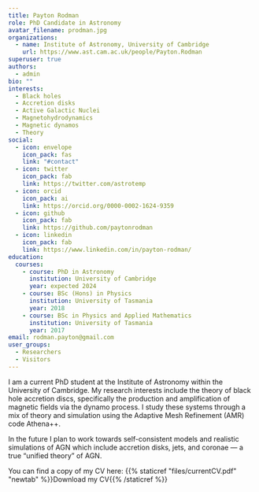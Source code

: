 ```yaml
---
title: Payton Rodman
role: PhD Candidate in Astronomy
avatar_filename: prodman.jpg
organizations:
  - name: Institute of Astronomy, University of Cambridge
    url: https://www.ast.cam.ac.uk/people/Payton.Rodman
superuser: true
authors:
  - admin
bio: ""
interests:
  - Black holes
  - Accretion disks
  - Active Galactic Nuclei
  - Magnetohydrodynamics
  - Magnetic dynamos
  - Theory
social:
  - icon: envelope
    icon_pack: fas
    link: "#contact"
  - icon: twitter
    icon_pack: fab
    link: https://twitter.com/astrotemp
  - icon: orcid
    icon_pack: ai
    link: https://orcid.org/0000-0002-1624-9359
  - icon: github
    icon_pack: fab
    link: https://github.com/paytonrodman
  - icon: linkedin
    icon_pack: fab
    link: https://www.linkedin.com/in/payton-rodman/
education:
  courses:
    - course: PhD in Astronomy
      institution: University of Cambridge
      year: expected 2024
    - course: BSc (Hons) in Physics
      institution: University of Tasmania
      year: 2018
    - course: BSc in Physics and Applied Mathematics
      institution: University of Tasmania
      year: 2017
email: rodman.payton@gmail.com
user_groups:
  - Researchers
  - Visitors
---
```

I am a current PhD student at the Institute of Astronomy within the University of Cambridge. My research interests include the theory of black hole accretion discs, specifically the production and amplification of magnetic fields via the dynamo process. I study these systems through a mix of theory and simulation using the Adaptive Mesh Refinement (AMR) code Athena++.

In the future I plan to work towards self-consistent models and realistic simulations of AGN which include accretion disks, jets, and coronae — a true “unified theory” of AGN.

You can find a copy of my CV here: {{% staticref "files/currentCV.pdf" "newtab" %}}Download my CV{{% /staticref %}} <i class="fas fa-github"></i>
